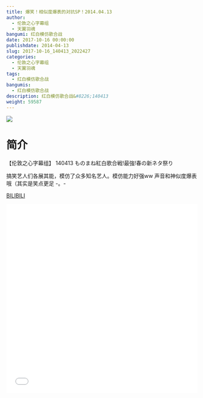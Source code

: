 ```yaml
---
title: 爆笑！相似度爆表的对抗SP！2014.04.13
author: 
  - 伦敦之心字幕组
  - 天翼羽魂
bangumi: 红白模仿歌合战
date: 2017-10-16 00:00:00
publishdate: 2014-04-13
slug: 2017-10-16_140413_2022427
categories: 
  - 伦敦之心字幕组
  - 天翼羽魂
tags: 
  - 红白模仿歌合战
bangumis: 
  - 红白模仿歌合战
description: 红白模仿歌合战&#8226;140413
weight: 59587
---
```


![](https://i.imgur.com/3aGQ5tB.jpg)

# 简介  
【伦敦之心字幕组】 140413 ものまね紅白歌合戦!最強!春の新ネタ祭り


搞笑艺人们各展其能，模仿了众多知名艺人。模仿能力好强ww 声音和神似度爆表哦（其实是笑点更足 -。-

  [BILIBILI](https://www.bilibili.com/video/av2022427/)


<div class="vcontainer">  <iframe class='video' src="//www.bilibili.com/blackboard/player.html?cid=3128737&aid=2022427" width="100%" height="500" frameborder="0" allowfullscreen="allowfullscreen"></iframe></div>
